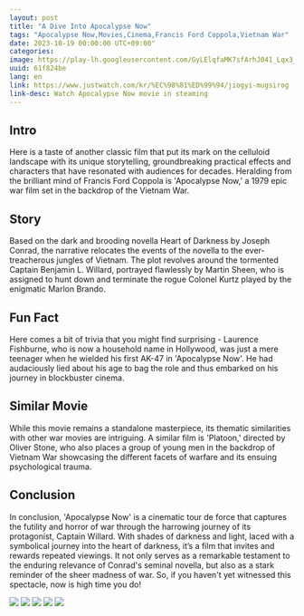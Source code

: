 ```yaml
---
layout: post
title: "A Dive Into Apocalypse Now"
tags: "Apocalypse Now,Movies,Cinema,Francis Ford Coppola,Vietnam War"
date: 2023-10-19 00:00:00 UTC+09:00"
categories: 
image: https://play-lh.googleusercontent.com/GyLElqfaMK7sfArhJ041_Lqx3_l8XPfgrQIJ9aVNn2tB2rDA0VqCkYmgSRThYwC9x98jLqJZwMFdzEFqSw=w240-h480-rw
uuid: 61f824be
lang: en
link: https://www.justwatch.com/kr/%EC%98%81%ED%99%94/jiogyi-mugsirog
link-desc: Watch Apocalypse Now movie in steaming
---
```


## Intro
Here is a taste of another classic film that put its mark on the celluloid landscape with its unique storytelling, groundbreaking practical effects and characters that have resonated with audiences for decades. Heralding from the brilliant mind of Francis Ford Coppola is 'Apocalypse Now,' a 1979 epic war film set in the backdrop of the Vietnam War.


## Story
Based on the dark and brooding novella Heart of Darkness by Joseph Conrad, the narrative relocates the events of the novella to the ever-treacherous jungles of Vietnam. The plot revolves around the tormented Captain Benjamin L. Willard, portrayed flawlessly by Martin Sheen, who is assigned to hunt down and terminate the rogue Colonel Kurtz played by the enigmatic Marlon Brando.


## Fun Fact
Here comes a bit of trivia that you might find surprising - Laurence Fishburne, who is now a household name in Hollywood, was just a mere teenager when he wielded his first AK-47 in 'Apocalypse Now'. He had audaciously lied about his age to bag the role and thus embarked on his journey in blockbuster cinema.


## Similar Movie
While this movie remains a standalone masterpiece, its thematic similarities with other war movies are intriguing. A similar film is 'Platoon,' directed by Oliver Stone, who also places a group of young men in the backdrop of Vietnam War showcasing the different facets of warfare and its ensuing psychological trauma.


## Conclusion
In conclusion, 'Apocalypse Now' is a cinematic tour de force that captures the futility and horror of war through the harrowing journey of its protagonist, Captain Willard. With shades of darkness and light, laced with a symbolical journey into the heart of darkness, it’s a film that invites and rewards repeated viewings. It not only serves as a remarkable testament to the enduring relevance of Conrad's seminal novella, but also as a stark reminder of the sheer madness of war. So, if you haven't yet witnessed this spectacle, now is high time you do!


![](https://play-lh.googleusercontent.com/2Wx_R02NpMG_d1czB0pjUACTVDE2JiraK6thcCDBmz78G2aNmj9AEbZDHR2Ohc6Wo-uQds02A81krJ7gaQ=s1280-w1280-h720)
![](https://mblogthumb-phinf.pstatic.net/MjAxOTAyMDZfMjIx/MDAxNTQ5NDQxODI4NjUy.739Jrc8SFddQBfEfJXNPFOrLEmgR5hOpYbu7iMY1tMYg.UU4NAKD2guP2QzlFv0gJpQCHm3697QTkaa67oX80vtYg.JPEG.hummingshell/qHn1t_1444313715.jpg?type=w800)
![](https://play-lh.googleusercontent.com/GyLElqfaMK7sfArhJ041_Lqx3_l8XPfgrQIJ9aVNn2tB2rDA0VqCkYmgSRThYwC9x98jLqJZwMFdzEFqSw=w240-h480-rw)
![](https://cdn.ikoreadaily.co.kr/news/photo/201603/225169_121579_542.jpg)
![](https://mblogthumb-phinf.pstatic.net/20130304_290/asura8357_1362341197833eLp11_JPEG/Apocalypse_Now_Poster.jpg?type=w420)